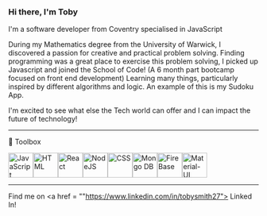 ### Hi there, I'm Toby

I'm a software developer from Coventry specialised in JavaScript

During my Mathematics degree from the University of Warwick, I discovered a passion for creative and practical problem solving. Finding programming was a great place to exercise this problem solving, I picked up Javascript and joined the School of Code! (A 6 month part bootcamp focused on front end development)
Learning many things, particularly inspired by different algorithms and logic. An example of this is my Sudoku App.

I'm excited to see what else the Tech world can offer and I can impact the future of technology!

---

🧰 Toolbox

<img src = "https://cdn.worldvectorlogo.com/logos/logo-javascript.svg" alt = "JavaScript"  width="50" height="50"/><img src = "https://cdn.worldvectorlogo.com/logos/html-1.svg" alt = "HTML"  width="50" height="50"/><img src = "https://cdn.worldvectorlogo.com/logos/react-2.svg" alt = "React"  width="50" height="50"/><img src = "https://cdn.worldvectorlogo.com/logos/nodejs-2.svg" alt = "NodeJS"  width="50" height="50"/><img src = "https://cdn.worldvectorlogo.com/logos/css-3.svg" alt = "CSS"  width="50" height="50"/><img src = "https://cdn.worldvectorlogo.com/logos/mongodb-icon-1.svg" alt = "Mongo DB"  width="50" height="50"/><img src = "https://cdn.worldvectorlogo.com/logos/firebase-1.svg" alt = "FireBase"  width="50" height="50"/><img src = "https://cdn.worldvectorlogo.com/logos/material-ui-1.svg" alt = "Material-UI"  width="50" height="50"/>

---

Find me on <a href = ""https://www.linkedin.com/in/tobysmith27"> Linked In! </a>
